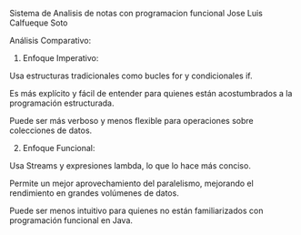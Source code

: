 Sistema de Analisis de notas con programacion funcional
Jose Luis Calfueque Soto

Análisis Comparativo:

1) Enfoque Imperativo:

Usa estructuras tradicionales como bucles for y condicionales if.

Es más explícito y fácil de entender para quienes están acostumbrados a la programación estructurada.

Puede ser más verboso y menos flexible para operaciones sobre colecciones de datos.

2) Enfoque Funcional:

Usa Streams y expresiones lambda, lo que lo hace más conciso.

Permite un mejor aprovechamiento del paralelismo, mejorando el rendimiento en grandes volúmenes de datos.

Puede ser menos intuitivo para quienes no están familiarizados con programación funcional en Java.
